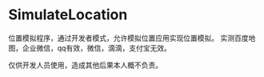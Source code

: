 # SimulateLocation
位置模拟程序，通过开发者模式，允许模拟位置应用实现位置模拟。
实测百度地图，企业微信，qq有效，微信，滴滴，支付宝无效。

仅供开发人员使用，造成其他后果本人概不负责。
